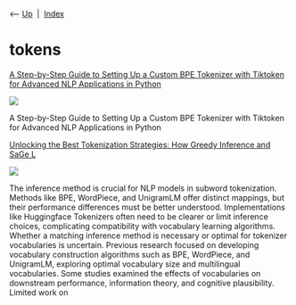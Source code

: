 <div class="nav">

⟵ [Up](index.html)  \|  [Index](index.html)

</div>

# tokens

<div class="cards">

<div class="card">

<div class="card-title">

[A Step-by-Step Guide to Setting Up a Custom BPE Tokenizer with Tiktoken
for Advanced NLP Applications in
Python](https://www.marktechpost.com/2025/02/16/a-step-by-step-guide-to-setting-up-a-custom-bpe-tokenizer-with-tiktoken-for-advanced-nlp-applications-in-python/)

</div>

<div class="card-image">

[![](https://www.marktechpost.com/wp-content/uploads/2025/02/Screenshot-2025-02-16-at-10.17.33%E2%80%AFPM.png)](https://www.marktechpost.com/2025/02/16/a-step-by-step-guide-to-setting-up-a-custom-bpe-tokenizer-with-tiktoken-for-advanced-nlp-applications-in-python/)

</div>

A Step-by-Step Guide to Setting Up a Custom BPE Tokenizer with Tiktoken
for Advanced NLP Applications in Python

</div>

<div class="card">

<div class="card-title">

[Unlocking the Best Tokenization Strategies: How Greedy Inference and
SaGe
L](https://www.marktechpost.com/2024/03/09/unlocking-the-best-tokenization-strategies-how-greedy-inference-and-sage-lead-the-way-in-nlp-models)

</div>

<div class="card-image">

[![](https://www.marktechpost.com/wp-content/uploads/2024/03/Screenshot-2024-03-09-at-10.30.54-PM.png)](https://www.marktechpost.com/2024/03/09/unlocking-the-best-tokenization-strategies-how-greedy-inference-and-sage-lead-the-way-in-nlp-models)

</div>

The inference method is crucial for NLP models in subword tokenization.
Methods like BPE, WordPiece, and UnigramLM offer distinct mappings, but
their performance differences must be better understood. Implementations
like Huggingface Tokenizers often need to be clearer or limit inference
choices, complicating compatibility with vocabulary learning algorithms.
Whether a matching inference method is necessary or optimal for
tokenizer vocabularies is uncertain. Previous research focused on
developing vocabulary construction algorithms such as BPE, WordPiece,
and UnigramLM, exploring optimal vocabulary size and multilingual
vocabularies. Some studies examined the effects of vocabularies on
downstream performance, information theory, and cognitive plausibility.
Limited work on

</div>

</div>
